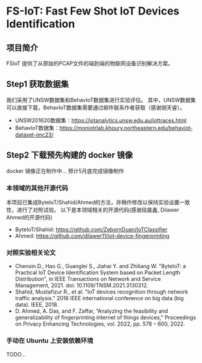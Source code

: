 # FS-IoT: Fast Few Shot IoT Devices Identification

## 项目简介
FSIoT 提供了从原始的PCAP文件的端到端的物联网设备识别解决方案。

## Step1 获取数据集

我们采用了UNSW数据集和BehavIoT数据集进行实验评估。
其中，UNSW数据集可以直接下载，BehavIoT数据集需要通过邮件联系作者获取（感谢胡天睿）。

- UNSW201620数据集：https://iotanalytics.unsw.edu.au/iottraces.html
- BehavIoT数据集：https://moniotrlab.khoury.northeastern.edu/behaviot-dataset-imc23/

## Step2 下载预先构建的 docker 镜像
docker 镜像正在制作中... 
预计5月底完成镜像制作

### 本领域的其他开源代码

本项目已集成ByteIoT/Shahid/Ahmed的方法，并稍作修改以保持实验设置一致性，进行了对照试验。
以下是本领域相关的开源代码(感谢段晨鑫, Dilawer Ahmed的开源代码)

- ByteIoT/Shahid: https://github.com/ZebornDuan/IoTClassifier
- Ahmed: https://github.com/dilawer11/iot-device-fingerprinting

### 对照实验相关论文

+ Chenxin D., Hao G., Guanglei S., Jiahai Y. and Zhiliang W. "ByteIoT: a Practical IoT Device Identification System based on Packet Length Distribution", in IEEE Transactions on Network and Service Management, 2021. doi: 10.1109/TNSM.2021.3130312.
+ Shahid, Mustafizur R., et al. "IoT devices recognition through network traffic analysis." 2018 IEEE international conference on big data (big data). IEEE, 2018.
+ D. Ahmed, A. Das, and F. Zaffar, “Analyzing the feasibility and generalizability of fingerprinting internet of things devices,” Proceedings
on Privacy Enhancing Technologies, vol. 2022, pp. 578 – 600, 2022.

### 手动在 Ubuntu 上安装依赖环境

TODO...